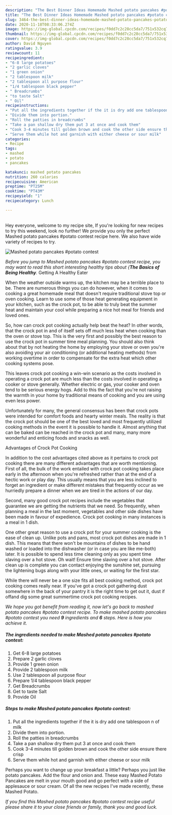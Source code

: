 ```yaml
---
description: "The Best Dinner Ideas Homemade Mashed potato pancakes #potato contest"
title: "The Best Dinner Ideas Homemade Mashed potato pancakes #potato contest"
slug: 3464-the-best-dinner-ideas-homemade-mashed-potato-pancakes-potato-contest
date: 2020-11-18T08:33:06.274Z
image: https://img-global.cpcdn.com/recipes/f0dd7c2c28cc5da7/751x532cq70/mashed-potato-pancakes-potato-contest-recipe-main-photo.jpg
thumbnail: https://img-global.cpcdn.com/recipes/f0dd7c2c28cc5da7/751x532cq70/mashed-potato-pancakes-potato-contest-recipe-main-photo.jpg
cover: https://img-global.cpcdn.com/recipes/f0dd7c2c28cc5da7/751x532cq70/mashed-potato-pancakes-potato-contest-recipe-main-photo.jpg
author: David Nguyen
ratingvalue: 3.9
reviewcount: 11
recipeingredient:
- "6-8 large potatoes"
- "2 garlic cloves"
- "1 green onion"
- "2 tablespoon milk"
- "2 tablespoon all purpose flour"
- "1/4 tablespoon black pepper"
- " Breadcrumbs"
- "to taste Salt"
- " Oil"
recipeinstructions:
- "Put all the ingredients together if the it is dry add one tablespoon n of milk"
- "Divide them into portion."
- "Roll the patties in breadcrumbs"
- "Take a pan shallow dry them put 3 at once and cook them"
- "Cook 3-4 minutes till golden brown and cook the other side ensure there crisp"
- "Serve them while hot and garnish with either cheese or sour milk"
categories:
- Recipe
tags:
- mashed
- potato
- pancakes

katakunci: mashed potato pancakes 
nutrition: 260 calories
recipecuisine: American
preptime: "PT25M"
cooktime: "PT43M"
recipeyield: "1"
recipecategory: Lunch

---
```

<br>
Hey everyone, welcome to my recipe site, If you're looking for new recipes to try this weekend, look no further! We provide you only the perfect Mashed potato pancakes #potato contest recipe here. We also have wide variety of recipes to try.
<br>


![Mashed potato pancakes #potato contest](https://img-global.cpcdn.com/recipes/f0dd7c2c28cc5da7/751x532cq70/mashed-potato-pancakes-potato-contest-recipe-main-photo.jpg)

<i>Before you jump to Mashed potato pancakes #potato contest recipe, you may want to read this short interesting healthy tips about {<strong>The Basics of Being Healthy</strong>.</i>
Getting A Healthy Eater


When the weather outside warms up, the kitchen may be a terrible place to be. There are numerous things you can do however, when it comes to cooking a great homemade meal that doesn't require traditional stove top or oven cooking. Learn to use some of those heat generating equipment in your kitchen, such as the crock pot, to be able to truly beat the summer heat and maintain your cool while preparing a nice hot meal for friends and loved ones.

So, how can crock pot cooking actually help beat the heat? In other words, that the crock pot in and of itself sets off much less heat when cooking than the oven or stove top. This is the very first and possibly the best reason to use the crock pot in summer time meal planning. You should also think about that by not heating the home by employing your stove or oven you're also avoiding your air conditioning (or additional heating methods) from working overtime in order to compensate for the extra heat which other cooking systems pose.

This leaves crock pot cooking a win-win scenario as the costs involved in operating a crock pot are much less than the costs involved in operating a cooker or stove generally. Whether electric or gas, your cooker and oven tend to be serious energy hogs. Add to this the fact that you're not raising the warmth in your home by traditional means of cooking and you are using even less power.

Unfortunately for many, the general consensus has been that crock pots were intended for comfort foods and hearty winter meals.  The reality is that the crock pot should be one of the best loved and most frequently utilized cooking methods in the event it is possible to handle it.  Almost anything that can be baked can be reached in the crock pot and many, many more wonderful and enticing foods and snacks as well.

Advantages of Crock Pot Cooking

In addition to the cost advantages cited above as it pertains to crock pot cooking there are many different advantages that are worth mentioning. First of all, the bulk of the work entailed with crock pot cooking takes place early in the afternoon when you're refreshed rather than at the end of a hectic work or play day. This usually means that you are less inclined to forget an ingredient or make different mistakes that frequently occur as we hurriedly prepare a dinner when we are tired in the actions of our day.

Second, many good crock pot recipes include the vegetables that guarantee we are getting the nutrients that we need. So frequently, when planning a meal in the last moment, vegetables and other side dishes have been made in favour of expedience. Crock pot cooking in many instances is a meal in 1 dish.

One other great reason to use a crock pot for your summer cooking is the ease of clean up.  Unlike pots and pans, most crock pot dishes are made in 1 dish. This means that there won't be mountains of dishes to be hand washed or loaded into the dishwasher (or in case you are like me-both) later. It is possible to spend less time cleaning only as you spent time slaving over a hot stove. Oh wait! Ensure time slaving over a hot stove. After clean up is complete you can contact enjoying the sunshine set, pursuing the lightening bugs along with your little ones, or waiting for the first star.

While there will never be a one size fits all best cooking method, crock pot cooking comes really near. If you've got a crock pot gathering dust somewhere in the back of your pantry it is the right time to get out it, dust if offand dig some great summertime crock pot cooking recipes.


<i>We hope you got benefit from reading it, now let's go back to mashed potato pancakes #potato contest recipe. To make mashed potato pancakes #potato contest you need <strong>9</strong> ingredients and <strong>6</strong> steps. Here is how you achieve it.
</i>

##### The ingredients needed to make Mashed potato pancakes #potato contest:

1. Get 6-8 large potatoes
1. Prepare 2 garlic cloves
1. Provide 1 green onion
1. Provide 2 tablespoon milk
1. Use 2 tablespoon all purpose flour
1. Prepare 1/4 tablespoon black pepper
1. Get  Breadcrumbs
1. Get to taste Salt
1. Provide  Oil


##### Steps to make Mashed potato pancakes #potato contest:

1. Put all the ingredients together if the it is dry add one tablespoon n of milk
1. Divide them into portion.
1. Roll the patties in breadcrumbs
1. Take a pan shallow dry them put 3 at once and cook them
1. Cook 3-4 minutes till golden brown and cook the other side ensure there crisp
1. Serve them while hot and garnish with either cheese or sour milk


Perhaps you want to change up your breakfast a little? Perhaps you just like potato pancakes. Add the flour and onion and. These easy Mashed Potato Pancakes are melt in your mouth good and go perfect with a side of applesauce or sour cream. Of all the new recipes I&#39;ve made recently, these Mashed Potato. 

<i>If you find this Mashed potato pancakes #potato contest recipe useful please share it to your close friends or family, thank you and good luck.</i>
